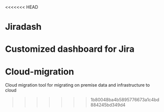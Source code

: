 <<<<<<< HEAD
# Jiradash
Customized dashboard for Jira
=======
# Cloud-migration
Cloud migration tool for migrating on premise data and infrastructure to cloud
>>>>>>> 1b80048ba4b5895776673a1c4bd884245bd349d4
